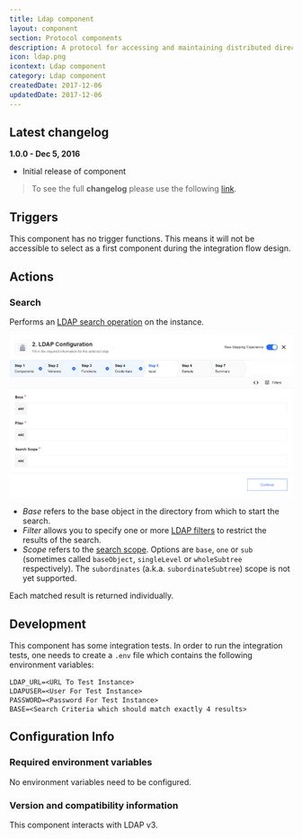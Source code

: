 ```yaml
---
title: Ldap component
layout: component
section: Protocol components
description: A protocol for accessing and maintaining distributed directory information services over an IP network.
icon: ldap.png
icontext: Ldap component
category: Ldap component
createdDate: 2017-12-06
updatedDate: 2017-12-06
---
```


## Latest changelog

**1.0.0 - Dec 5, 2016**

* Initial release of component

> To see the full **changelog** please use the following [link](/components/ldap/changelog).

## Triggers

This component has no trigger functions. This means it will not be accessible to
select as a first component during the integration flow design.

## Actions

### Search

Performs an [LDAP search operation](https://www.ldap.com/the-ldap-search-operation) on the instance.

![Search](img/search.png)

* *Base* refers to the base object in the directory from which to start the search.
* *Filter* allows you to specify one or more [LDAP filters](https://www.ldap.com/ldap-filters) to restrict the results of the search.
* *Scope* refers to the [search scope](https://www.ldap.com/the-ldap-search-operation).  Options are `base`,
 `one` or `sub` (sometimes called `baseObject`, `singleLevel` or `wholeSubtree`
 respectively). The `subordinates` (a.k.a. `subordinateSubtree`) scope is not
 yet supported.

Each matched result is returned individually.

## Development

This component has some integration tests.  In order to run the integration
tests, one needs to create a `.env` file which contains the following
environment variables:

```
LDAP_URL=<URL To Test Instance>
LDAPUSER=<User For Test Instance>
PASSWORD=<Password For Test Instance>
BASE=<Search Criteria which should match exactly 4 results>
```

## Configuration Info

### Required environment variables

No environment variables need to be configured.

### Version and compatibility information

This component interacts with LDAP v3.
